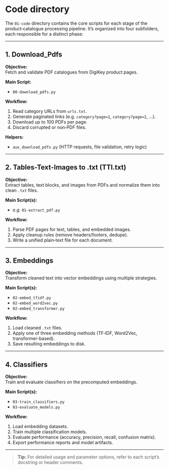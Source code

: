 # Code directory

The `01-code` directory contains the core scripts for each stage of the product‑catalogue processing pipeline. It’s organized into four subfolders, each responsible for a distinct phase:

---

## 1. Download_Pdfs

**Objective:**  
Fetch and validate PDF catalogues from DigiKey product pages.

**Main Script:**  
- `00-download_pdfs.py`

**Workflow:**  
1. Read category URLs from `urls.txt`.  
2. Generate paginated links (e.g. `category?page=1`, `category?page=2`, …).  
3. Download up to 100 PDFs per page.  
4. Discard corrupted or non‑PDF files.

**Helpers:**  
- `aux_download_pdfs.py` (HTTP requests, file validation, retry logic)

---

## 2. Tables-Text-Images to .txt (TTI.txt)

**Objective:**  
Extract tables, text blocks, and images from PDFs and normalize them into clean `.txt` files.

**Main Script(s):**  
- *e.g.* `01-extract_pdf.py`

**Workflow:**  
1. Parse PDF pages for text, tables, and embedded images.  
2. Apply cleanup rules (remove headers/footers, dedupe).  
3. Write a unified plain‑text file for each document.

---

## 3. Embeddings

**Objective:**  
Transform cleaned text into vector embeddings using multiple strategies.

**Main Script(s):**  
- `02-embed_tfidf.py`  
- `02-embed_word2vec.py`  
- `02-embed_transformer.py`

**Workflow:**  
1. Load cleaned `.txt` files.  
2. Apply one of three embedding methods (TF‑IDF, Word2Vec, transformer-based).  
3. Save resulting embeddings to disk.

---

## 4. Classifiers

**Objective:**  
Train and evaluate classifiers on the precomputed embeddings.

**Main Script(s):**  
- `03-train_classifiers.py`  
- `03-evaluate_models.py`

**Workflow:**  
1. Load embedding datasets.  
2. Train multiple classification models.  
3. Evaluate performance (accuracy, precision, recall, confusion matrix).  
4. Export performance reports and model artifacts.

---

> **Tip:** For detailed usage and parameter options, refer to each script’s docstring or header comments.
